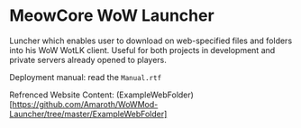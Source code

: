 # MeowCore WoW Launcher
Luncher which enables user to download on web-specified files and folders into his WoW WotLK client. Useful for both projects in development and private servers already opened to players.

Deployment manual: read the `Manual.rtf`

Refrenced Website Content: (ExampleWebFolder)[https://github.com/Amaroth/WoWMod-Launcher/tree/master/ExampleWebFolder]
